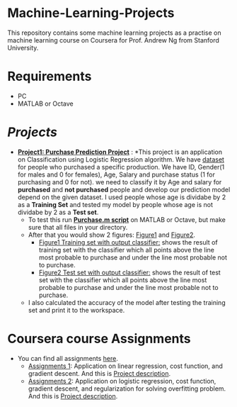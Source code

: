 # Machine-Learning-Projects
This repository contains some machine learning projects as a practise on machine learning course on Coursera for Prof. Andrew Ng from Stanford University.
# Requirements
* PC
* MATLAB or Octave
# ___Projects___
* [__Project1: Purchase Prediction Project__](https://github.com/AhmedWageh97/Machine-Learning-Projects/tree/master/01-Purchase%20Prediction "Purchase Prediction Project") : 
  *This project is an application on Classification using Logistic Regression algorithm. We have [dataset](https://github.com/AhmedWageh97/Machine-Learning-Projects/blob/master/01-Purchase%20Prediction/Social_Network_Ads.csv) for people who purchased a specific production. We have ID, Gender(1 for males and 0 for females), Age, Salary and purchase status (1 for purchasing and 0 for not). we need to classify it by Age and salary for __purchased__ and __not purchased__ people and develop our prediction model depend on the given dataset. I used people whose age is dividabe by 2 as a __Training Set__ and tested my model by people whose age is not dividabe by 2 as a __Test set__.
  * To test this run [__Purchase.m script__](https://github.com/AhmedWageh97/Machine-Learning-Projects/blob/master/01-Purchase%20Prediction/Purchase.m) on MATLAB or Octave, but make sure that all files in your directory.
  * After that you would show 2 figures: [Figure1](https://github.com/AhmedWageh97/Machine-Learning-Projects/blob/master/01-Purchase%20Prediction/Training%20set%20with%20classifier.PNG) and [Figure2](https://github.com/AhmedWageh97/Machine-Learning-Projects/blob/master/01-Purchase%20Prediction/Test%20set%20with%20classifier.PNG).
      * [Figure1 Training set with output classifier:](https://github.com/AhmedWageh97/Machine-Learning-Projects/blob/master/01-Purchase%20Prediction/Training%20set%20with%20classifier.PNG) shows the result of training set with the classifier which all points above the line most probable to purchase and under the line most probable not to purchase.
      * [Figure2 Test set with output classifier:](https://github.com/AhmedWageh97/Machine-Learning-Projects/blob/master/01-Purchase%20Prediction/Test%20set%20with%20classifier.PNG) shows the result of test set with the classifier which all points above the line most probable to purchase and under the line most probable not to purchase.
  * I also calculated the accuracy of the model after testing the training set and print it to the workspace.
# Coursera course Assignments
* You can find all assignments [here](https://github.com/AhmedWageh97/Machine-Learning-Projects/tree/master/00-Course%20Assignments).
  * [Assignments 1](https://github.com/AhmedWageh97/Machine-Learning-Projects/tree/master/00-Course%20Assignments/machine-learning-ex1): Application on linear regression, cost function, and gradient descent. And this is [Project description](https://github.com/AhmedWageh97/Machine-Learning-Projects/blob/master/00-Course%20Assignments/machine-learning-ex1/ex1.pdf).
  * [Assignments 2](https://github.com/AhmedWageh97/Machine-Learning-Projects/tree/master/00-Course%20Assignments/machine-learning-ex2): Application on logistic regression, cost function, gradient descent, and regularization for solving overfitting problem. And this is [Project description](https://github.com/AhmedWageh97/Machine-Learning-Projects/blob/master/00-Course%20Assignments/machine-learning-ex2/ex2.pdf).

